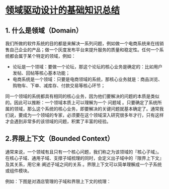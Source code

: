 # [领域驱动设计的基础知识总结](https://www.cnblogs.com/butterfly100/p/7827870.html)

## 1. 什么是领域（Domain）

我们所做的软件系统的目的都是来解决一系列问题，例如做一个电商系统来在线销售自己企业的产品；做一个灰度发布平台来提升服务的质量和稳定性。任何一个系统都会属于某个特定的领域，例如：

* 论坛是一个领域：要做一个论坛，那这个论坛的核心业务是确定的：比如用户发帖、回帖等核心基本功能；
* 电商系统是一个领域：只要是电商领域的系统，那核心业务就是：商品浏览、购物车、下单、减库存、付款交易等核心环节；

同一个领域的系统都具有相同的核心业务，因为他们要解决的问题的本质是类似的。因此可以推断：一个领域本质上可以理解为一个 问题域 。只要确定了系统所属的领域，那么这个系统的核心业务，即要解决的关键问题就基本确定了。通常我们说，要成为一个领域的专家，必须要在这个领域深入研究很多年才行，只有这样才会遇到非常多的该领域的问题，积累了丰富的经验。

## 2.界限上下文（Bounded Context）

通常来说，一个领域有且只有一个核心问题，我们称之为该领域的『核心子域』。在核心子域、通用子域、支撑子域梳理的同时，会定义出子域中的『限界上下文』及其关系，用它来 阐述子域之间的关系 。界限上下文可以简单理解成一个子系统或组件模块。

例如：下图是对酒店管理的子域和界限上下文的梳理：



